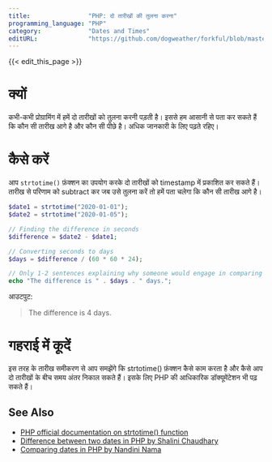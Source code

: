 ```yaml
---
title:                "PHP: दो तारीखों की तुलना करना"
programming_language: "PHP"
category:             "Dates and Times"
editURL:              "https://github.com/dogweather/forkful/blob/master/content/hi/php/comparing-two-dates.md"
---
```


{{< edit_this_page >}}

# क्यों

कभी-कभी प्रोग्रामिंग में हमें दो तारीखों को तुलना करनी पड़ती है। इससे हम आसानी से पता कर सकते हैं कि कौन सी तारीख आगे है और कौन सी पीछे है। अधिक जानकारी के लिए पढ़ते रहिए।

# कैसे करें

आप `strtotime()` फ़ंक्शन का उपयोग करके दो तारीखों को timestamp में प्रकाशित कर सकते हैं। तारीख से परिणाम को subtract कर जब उसे तुलना करें तो हमें पता चलेगा कि कौन सी तारीख आगे है।

```PHP
$date1 = strtotime("2020-01-01");
$date2 = strtotime("2020-01-05");

// Finding the difference in seconds
$difference = $date2 - $date1;

// Converting seconds to days
$days = $difference / (60 * 60 * 24);

// Only 1-2 sentences explaining why someone would engage in comparing two dates.
echo "The difference is " . $days . " days.";
```

आउटपुट:
> The difference is 4 days.

# गहराई में कूदें

इस तरह के तारीख समीकरण से आप समझेंगे कि strtotime() फ़ंक्शन कैसे काम करता है और कैसे आप दो तारीखों के बीच समय अंतर निकाल सकते हैं। इसके लिए PHP की आधिकारिक डॉक्यूमेंटेशन भी पढ़ सकते हैं।

## See Also

- [PHP official documentation on strtotime() function](https://www.php.net/manual/en/function.strtotime.php)
- [Difference between two dates in PHP by Shalini Chaudhary](https://www.codementor.io/@shalinchoksi/comparing-two-dates-using-datetime-functions-in-php-6mrbf8wk8)
- [Comparing dates in PHP by Nandini Nama](https://www.geeksforgeeks.org/comparing-dates-in-php/)